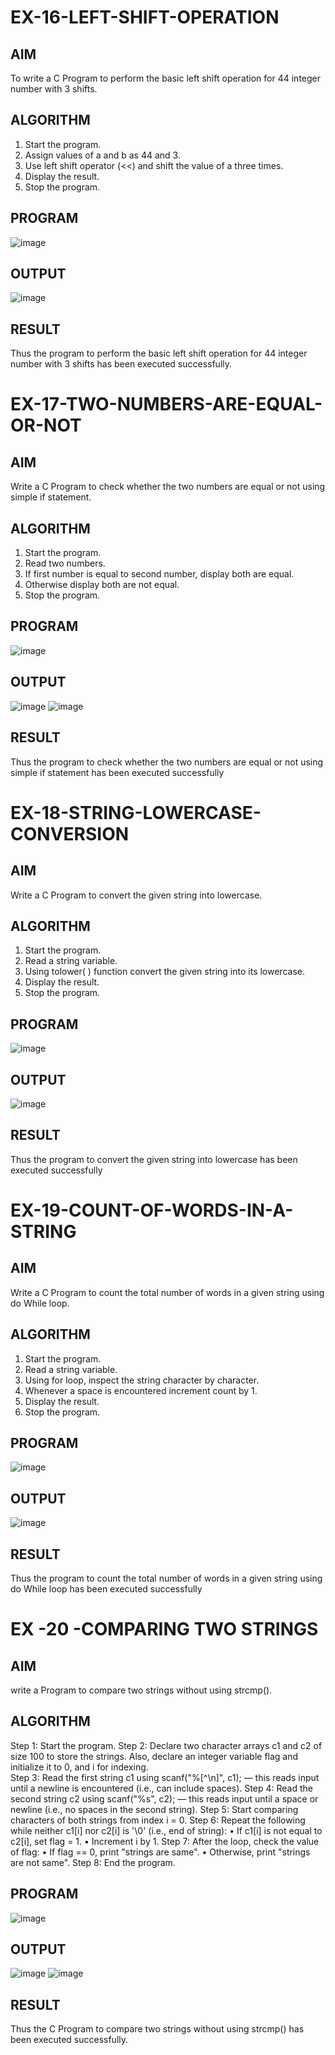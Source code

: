 # EX-16-LEFT-SHIFT-OPERATION
## AIM
To write a C Program to perform the basic left shift operation for 44 integer number with 3 shifts.

## ALGORITHM
1.	Start the program.
2.	Assign values of a and b as 44 and 3.
3.	Use left shift operator (<<) and shift the value of a three times.
4.	Display the result.
5.	Stop the program.

## PROGRAM
![image](https://github.com/user-attachments/assets/98c64970-0080-4b3d-9e3d-a68770cc6115)

## OUTPUT
![image](https://github.com/user-attachments/assets/f0d73e49-2c97-4cd6-b737-ab68e2d73d3b)









## RESULT
Thus the program to perform the basic left shift operation for 44 integer number with 3 shifts has been executed successfully.




 
 


# EX-17-TWO-NUMBERS-ARE-EQUAL-OR-NOT


## AIM

Write a C Program to check whether the two numbers are equal or not using simple if statement.

## ALGORITHM

1.	Start the program.
2.	Read two numbers.
3.	If first number is equal to second number, display both are equal.
4.	Otherwise display both are not equal.
5.	Stop the program.

## PROGRAM
![image](https://github.com/user-attachments/assets/bc32f566-6c06-4461-8c77-a29e95afd77e)


## OUTPUT
![image](https://github.com/user-attachments/assets/8b39f8dd-b2b5-4321-ab78-7a0bb3338f73) ![image](https://github.com/user-attachments/assets/ba899022-f68e-4d93-85e6-4c805b6edc6a)

   
## RESULT

Thus the program to check whether the two numbers are equal or not using simple if statement has been executed successfully
 
 


# EX-18-STRING-LOWERCASE-CONVERSION
## AIM
Write a C Program to convert the given string into lowercase.

## ALGORITHM
1.	Start the program.
2.	Read a string variable.
3.	Using tolower( ) function convert the given string into its lowercase.
4.	Display the result.
5.	Stop the program.

## PROGRAM
![image](https://github.com/user-attachments/assets/dc135bd2-f4e5-4940-8ae4-93c1214771b0)

## OUTPUT
![image](https://github.com/user-attachments/assets/7b815b42-dc5f-4b90-9937-6d11dae785e3)




## RESULT
Thus the program to convert the given string into lowercase has been executed successfully
 
 


# EX-19-COUNT-OF-WORDS-IN-A-STRING
## AIM
Write a C Program to count the total number of words in a given string using do While loop.

## ALGORITHM
1.	Start the program.
2.	Read a string variable.
3.	Using for loop, inspect the string character by character.
4.	Whenever a space is encountered increment count by 1.
5.	Display the result.
6.	Stop the program.

## PROGRAM
![image](https://github.com/user-attachments/assets/6e5898c6-ad9d-4c25-afed-1d4eb9af0566)

## OUTPUT
![image](https://github.com/user-attachments/assets/3510005d-a549-47d3-b51d-a65d8e04fb98)





## RESULT
Thus the program to count the total number of words in a given string using do While loop has been executed successfully
 
 


# EX  -20 -COMPARING TWO STRINGS
## AIM
write a Program to compare two strings without using strcmp().
## ALGORITHM
Step 1: Start the program.
Step 2: Declare two character arrays c1 and c2 of size 100 to store the strings. Also, declare an integer variable
             flag and initialize it to 0, and i for indexing.      
Step 3: Read the first string c1 using scanf("%[^\n]", c1); — this reads input until a newline is encountered 
            (i.e., can include spaces).
Step 4: Read the second string c2 using scanf("%s", c2); — this reads input until a space or newline (i.e., no 
            spaces in the second string).
Step 5: Start comparing characters of both strings from index i = 0.
Step 6: Repeat the following while neither c1[i] nor c2[i] is '\0' (i.e., end of string):
•	If c1[i] is not equal to c2[i], set flag = 1.
•	Increment i by 1.
Step 7: After the loop, check the value of flag:
•	If flag == 0, print "strings are same".
•	Otherwise, print "strings are not same".
Step 8: End the program.

## PROGRAM
![image](https://github.com/user-attachments/assets/0186ddaf-094d-40eb-8c93-f8fd98dbeca2)



## OUTPUT
![image](https://github.com/user-attachments/assets/78647a02-e053-4d96-bfa9-697f1a13c332) ![image](https://github.com/user-attachments/assets/33ee0f83-42e4-4f2a-99ae-549e8615c194)


 

## RESULT
Thus the C Program to compare two strings without using strcmp() has been executed successfully.

